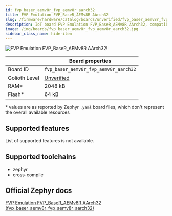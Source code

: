 ```yaml
---
id: fvp_baser_aemv8r_fvp_aemv8r_aarch32
title: FVP Emulation FVP_BaseR_AEMv8R AArch32
slug: /firmware/hardware/catalog/boards/unverified/fvp_baser_aemv8r_fvp_aemv8r_aarch32
description: IoT board FVP Emulation FVP_BaseR_AEMv8R AArch32, compatible with Golioth at unverified level.
image: /img/boards/fvp_baser_aemv8r_fvp_aemv8r_aarch32.jpg
sidebar_class_name: hide-item
---
```


[//]: # (This is an auto-generated file, do not edit! Changes to it will be lost upon re-generation)

![FVP Emulation FVP_BaseR_AEMv8R AArch32!](/img/boards/fvp_baser_aemv8r_fvp_aemv8r_aarch32.jpg "FVP Emulation FVP_BaseR_AEMv8R AArch32")

|                | Board properties     |
| -------------  | -------------------- |
| Board ID       | `fvp_baser_aemv8r_fvp_aemv8r_aarch32` |
| Golioth Level  | [Unverified](/firmware/hardware#unverified-boards) |
| RAM*           | 2048 kB |
| Flash*         | 64 kB |

\* values are as reported by Zephyr `.yaml` board files, which don't represent the overall available resources



## Supported features

List of supported features is not available.

## Supported toolchains

* zephyr
* cross-compile

## Official Zephyr docs

[FVP Emulation FVP_BaseR_AEMv8R AArch32 (fvp_baser_aemv8r_fvp_aemv8r_aarch32)](https://docs.zephyrproject.org/latest/boards/arm/fvp_baser_aemv8r/doc/index.html)
